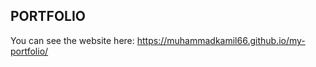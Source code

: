 PORTFOLIO
-------------

You can see the website here: https://muhammadkamil66.github.io/my-portfolio/
